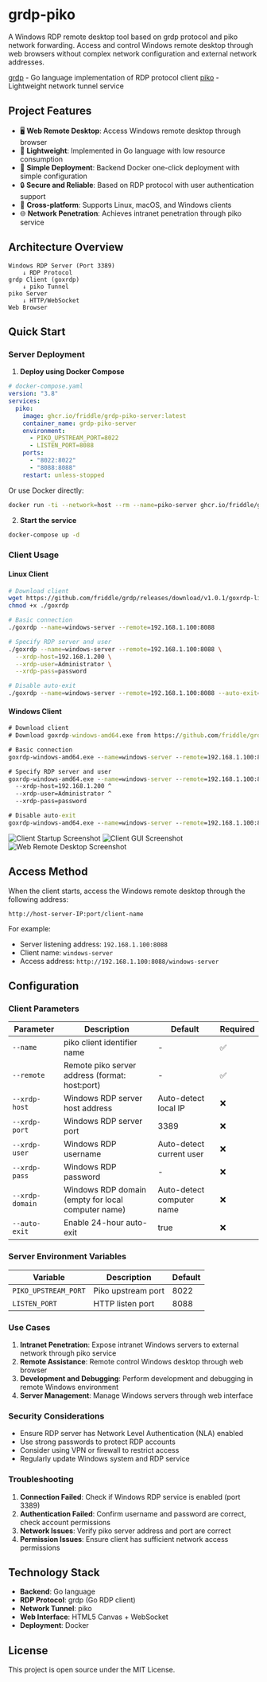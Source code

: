 # grdp-piko

A Windows RDP remote desktop tool based on grdp protocol and piko network forwarding. Access and control Windows remote desktop through web browsers without complex network configuration and external network addresses.

[grdp](https://github.com/tomatome/grdp) - Go language implementation of RDP protocol client
[piko](https://github.com/andydunstall/piko) - Lightweight network tunnel service

## Project Features

- 🖥️ **Web Remote Desktop**: Access Windows remote desktop through browser
- 🚀 **Lightweight**: Implemented in Go language with low resource consumption
- 🔧 **Simple Deployment**: Backend Docker one-click deployment with simple configuration
- 🔒 **Secure and Reliable**: Based on RDP protocol with user authentication support
- 📱 **Cross-platform**: Supports Linux, macOS, and Windows clients
- 🌐 **Network Penetration**: Achieves intranet penetration through piko service

## Architecture Overview

```
Windows RDP Server (Port 3389)
    ↓ RDP Protocol
grdp Client (goxrdp)
    ↓ piko Tunnel
piko Server
    ↓ HTTP/WebSocket
Web Browser
```

## Quick Start

### Server Deployment

1. **Deploy using Docker Compose**

```yaml
# docker-compose.yaml
version: "3.8"
services:
  piko:
    image: ghcr.io/friddle/grdp-piko-server:latest
    container_name: grdp-piko-server
    environment:
      - PIKO_UPSTREAM_PORT=8022
      - LISTEN_PORT=8088
    ports:
      - "8022:8022"
      - "8088:8088"
    restart: unless-stopped
```

Or use Docker directly:

```bash
docker run -ti --network=host --rm --name=piko-server ghcr.io/friddle/grdp-piko-server
```

2. **Start the service**

```bash
docker-compose up -d
```

### Client Usage

#### Linux Client

```bash
# Download client
wget https://github.com/friddle/grdp/releases/download/v1.0.1/goxrdp-linux-amd64 -O ./goxrdp
chmod +x ./goxrdp

# Basic connection
./goxrdp --name=windows-server --remote=192.168.1.100:8088

# Specify RDP server and user
./goxrdp --name=windows-server --remote=192.168.1.100:8088 \
  --xrdp-host=192.168.1.200 \
  --xrdp-user=Administrator \
  --xrdp-pass=password

# Disable auto-exit
./goxrdp --name=windows-server --remote=192.168.1.100:8088 --auto-exit=false
```

#### Windows Client

```cmd
# Download client
# Download goxrdp-windows-amd64.exe from https://github.com/friddle/grdp/releases/download/v1.0.1/goxrdp-windows-amd64.exe

# Basic connection
goxrdp-windows-amd64.exe --name=windows-server --remote=192.168.1.100:8088

# Specify RDP server and user
goxrdp-windows-amd64.exe --name=windows-server --remote=192.168.1.100:8088 ^
  --xrdp-host=192.168.1.200 ^
  --xrdp-user=Administrator ^
  --xrdp-pass=password

# Disable auto-exit
goxrdp-windows-amd64.exe --name=windows-server --remote=192.168.1.100:8088 --auto-exit=false
```

![Client Startup Screenshot](screenshot/start_cli.png)
![Client GUI Screenshot](screenshot/start_gui.png)
![Web Remote Desktop Screenshot](screenshot/webui.png)

## Access Method

When the client starts, access the Windows remote desktop through the following address:
```
http://host-server-IP:port/client-name
```

For example:
- Server listening address: `192.168.1.100:8088`
- Client name: `windows-server`
- Access address: `http://192.168.1.100:8088/windows-server`

## Configuration

### Client Parameters

| Parameter | Description | Default | Required |
|-----------|-------------|---------|----------|
| `--name` | piko client identifier name | - | ✅ |
| `--remote` | Remote piko server address (format: host:port) | - | ✅ |
| `--xrdp-host` | Windows RDP server host address | Auto-detect local IP | ❌ |
| `--xrdp-port` | Windows RDP server port | 3389 | ❌ |
| `--xrdp-user` | Windows RDP username | Auto-detect current user | ❌ |
| `--xrdp-pass` | Windows RDP password | - | ❌ |
| `--xrdp-domain` | Windows RDP domain (empty for local computer name) | Auto-detect computer name | ❌ |
| `--auto-exit` | Enable 24-hour auto-exit | true | ❌ |

### Server Environment Variables

| Variable | Description | Default |
|----------|-------------|---------|
| `PIKO_UPSTREAM_PORT` | Piko upstream port | 8022 |
| `LISTEN_PORT` | HTTP listen port | 8088 |

### Use Cases

1. **Intranet Penetration**: Expose intranet Windows servers to external network through piko service
2. **Remote Assistance**: Remote control Windows desktop through web browser
3. **Development and Debugging**: Perform development and debugging in remote Windows environment
4. **Server Management**: Manage Windows servers through web interface

### Security Considerations

- Ensure RDP server has Network Level Authentication (NLA) enabled
- Use strong passwords to protect RDP accounts
- Consider using VPN or firewall to restrict access
- Regularly update Windows system and RDP service

### Troubleshooting

1. **Connection Failed**: Check if Windows RDP service is enabled (port 3389)
2. **Authentication Failed**: Confirm username and password are correct, check account permissions
3. **Network Issues**: Verify piko server address and port are correct
4. **Permission Issues**: Ensure client has sufficient network access permissions

## Technology Stack

- **Backend**: Go language
- **RDP Protocol**: grdp (Go RDP client)
- **Network Tunnel**: piko
- **Web Interface**: HTML5 Canvas + WebSocket
- **Deployment**: Docker

## License

This project is open source under the MIT License. 